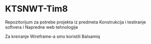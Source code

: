 # KTSNWT-Tim8
Repozitorijum za potrebe projekta iz predmeta Konstrukcija i testiranje softvera i Napredne web tehnologije

Za kreiranje Wireframe-a smo koristili Balsamiq
